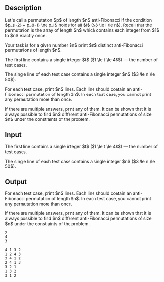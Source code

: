 ## Description

<div><p>Let's call a permutation $p$ of length $n$ <span class="tex-font-style-bf">anti-Fibonacci</span> if the condition $p_{i-2} + p_{i-1} \ne p_i$ holds for all $i$ ($3 \le i \le n$). Recall that the permutation is the array of length $n$ which contains each integer from $1$ to $n$ exactly once.</p><p>Your task is for a given number $n$ print $n$ <span class="tex-font-style-bf">distinct</span> anti-Fibonacci permutations of length $n$.</p></div><div class="input-specification"><p>The first line contains a single integer $t$ ($1 \le t \le 48$)&nbsp;— the number of test cases. </p><p>The single line of each test case contains a single integer $n$ ($3 \le n \le 50$).</p></div><div class="output-specification"><p>For each test case, print $n$ lines. Each line should contain an anti-Fibonacci permutation of length $n$. In each test case, you cannot print any permutation more than once.</p><p>If there are multiple answers, print any of them. It can be shown that it is always possible to find $n$ different anti-Fibonacci permutations of size $n$ under the constraints of the problem.</p></div>

## Input

<p>The first line contains a single integer $t$ ($1 \le t \le 48$)&nbsp;— the number of test cases. </p><p>The single line of each test case contains a single integer $n$ ($3 \le n \le 50$).</p>

## Output

<p>For each test case, print $n$ lines. Each line should contain an anti-Fibonacci permutation of length $n$. In each test case, you cannot print any permutation more than once.</p><p>If there are multiple answers, print any of them. It can be shown that it is always possible to find $n$ different anti-Fibonacci permutations of size $n$ under the constraints of the problem.</p>





```input1|2
2
4
3
```




```output1
4 1 3 2
1 2 4 3
3 4 1 2
2 4 1 3
3 2 1
1 3 2
3 1 2
```


